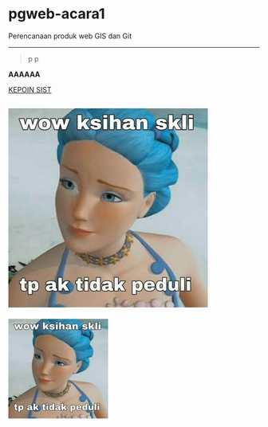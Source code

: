 # pgweb-acara1
Perencanaan produk web GIS dan Git

---

> p
> p

**AAAAAA**

[KEPOIN SIST](https://instagram.com/alya.sx?igshid=MzRlODBiNWFlZA==)

![foto](img/apakek.jpg)
---
<img src="img/apakek.jpg" width="200">